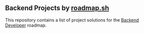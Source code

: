 ## Backend Projects by [roadmap.sh](https://roadmap.sh)

This repository contains a list of project solutions for the [Backend Developer](https://roadmap.sh/backend) roadmap.
